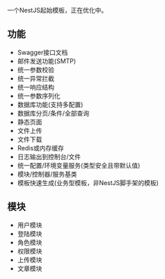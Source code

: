 
一个NestJS起始模板，正在优化中。

## 功能
- Swagger接口文档
- 邮件发送功能(SMTP)
- 统一参数校验
- 统一异常拦截
- 统一响应结构
- 统一参数序列化
- 数据库功能(支持多配置)
- 数据库分页/条件/全部查询
- 静态页面
- 文件上传
- 文件下载
- Redis或内存缓存
- 日志输出到控制台/文件
- 统一配置/环境变量服务(类型安全且带默认值)
- 模块/控制器/服务基类
- 模板快速生成(业务型模板，非NestJS脚手架的模板)

## 模块
- 用户模块
- 登陆模块
- 角色模块
- 权限模块
- 上传模块
- 文章模块